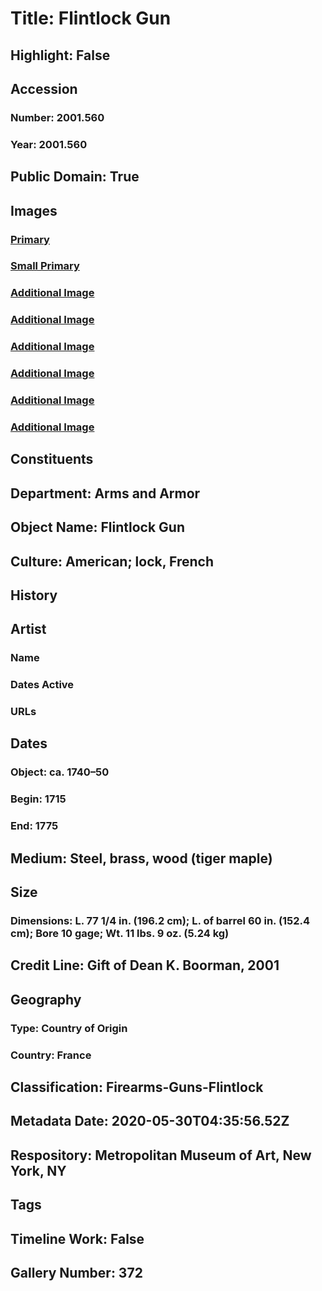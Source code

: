 # Title: Flintlock Gun
## Highlight: False
## Accession
### Number: 2001.560
### Year: 2001.560
## Public Domain: True
## Images
### [Primary](https://images.metmuseum.org/CRDImages/aa/original/DT5020.jpg)
### [Small Primary](https://images.metmuseum.org/CRDImages/aa/web-large/DT5020.jpg)
### [Additional Image](https://images.metmuseum.org/CRDImages/aa/original/269400.jpg)
### [Additional Image](https://images.metmuseum.org/CRDImages/aa/original/269401.jpg)
### [Additional Image](https://images.metmuseum.org/CRDImages/aa/original/269403.jpg)
### [Additional Image](https://images.metmuseum.org/CRDImages/aa/original/269404.jpg)
### [Additional Image](https://images.metmuseum.org/CRDImages/aa/original/DSCN1322.jpg)
### [Additional Image](https://images.metmuseum.org/CRDImages/aa/original/DSCN1321.jpg)
## Constituents
## Department: Arms and Armor
## Object Name: Flintlock Gun
## Culture: American; lock, French
## History
## Artist
### Name
### Dates Active
### URLs
## Dates
### Object: ca. 1740–50
### Begin: 1715
### End: 1775
## Medium: Steel, brass, wood (tiger maple)
## Size
### Dimensions: L. 77 1/4 in. (196.2 cm); L. of barrel 60 in. (152.4 cm); Bore 10 gage; Wt. 11 lbs. 9 oz. (5.24 kg)
## Credit Line: Gift of Dean K. Boorman, 2001
## Geography
### Type: Country of Origin
### Country: France
## Classification: Firearms-Guns-Flintlock
## Metadata Date: 2020-05-30T04:35:56.52Z
## Respository: Metropolitan Museum of Art, New York, NY
## Tags
## Timeline Work: False
## Gallery Number: 372